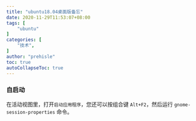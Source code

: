 ```yaml
---
title: "ubuntu18.04桌面版备忘"
date: 2020-11-29T11:53:07+08:00
tags: [
    "ubuntu"
]
categories: [
    "技术",
]
author: "prehisle"
toc: true
autoCollapseToc: true
---
```


### 自启动

在活动视图里，打开`启动应用程序`，您还可以按组合键 `Alt+F2`，然后运行 `gnome-session-properties` 命令。
